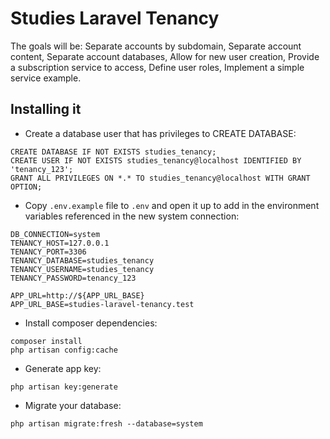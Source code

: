 # Studies Laravel Tenancy

The goals will be: Separate accounts by subdomain, Separate account content, Separate account databases, Allow for new user creation, Provide a subscription service to access, Define user roles, Implement a simple service example.

## Installing it

-  Create a database user that has privileges to CREATE DATABASE:
```
CREATE DATABASE IF NOT EXISTS studies_tenancy;
CREATE USER IF NOT EXISTS studies_tenancy@localhost IDENTIFIED BY 'tenancy_123';
GRANT ALL PRIVILEGES ON *.* TO studies_tenancy@localhost WITH GRANT OPTION;
```

- Copy ```.env.example``` file to ```.env``` and open it up to add in the environment variables referenced in the new system connection:
```
DB_CONNECTION=system
TENANCY_HOST=127.0.0.1
TENANCY_PORT=3306
TENANCY_DATABASE=studies_tenancy
TENANCY_USERNAME=studies_tenancy
TENANCY_PASSWORD=tenancy_123

APP_URL=http://${APP_URL_BASE}
APP_URL_BASE=studies-laravel-tenancy.test
```

- Install composer dependencies:
```
composer install
php artisan config:cache
```

- Generate app key:
```
php artisan key:generate
```

- Migrate your database:
```
php artisan migrate:fresh --database=system
```
